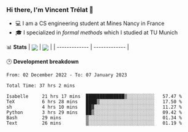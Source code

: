 ### Hi there, I'm Vincent Trélat 👋
 - 💻 I am a CS engineering student at Mines Nancy in France
 - 🎓 I specialized in *formal methods* which I studied at TU Munich

📊 **Stats**
| <img align="center" src="https://github-readme-stats.vercel.app/api?username=VTrelat&show_icons=true&include_all_commits=true&theme=tokyonight&hide_border=true" /> | <img align="center" src="https://github-readme-stats.vercel.app/api/top-langs/?username=VTrelat&layout=compact&theme=tokyonight&hide_border=true&exclude_repo=ElevatorSimulator" /> |
| ------------- | ------------- |

🕑 **Development breakdown**
<!--START_SECTION:waka-->

```text
From: 02 December 2022 - To: 07 January 2023

Total Time: 37 hrs 2 mins

Isabelle     21 hrs 17 mins  ██████████████▒░░░░░░░░░░   57.47 %
TeX          6 hrs 28 mins   ████▒░░░░░░░░░░░░░░░░░░░░   17.50 %
sh           4 hrs 10 mins   ██▓░░░░░░░░░░░░░░░░░░░░░░   11.27 %
Python       3 hrs 29 mins   ██▒░░░░░░░░░░░░░░░░░░░░░░   09.42 %
Bash         29 mins         ▒░░░░░░░░░░░░░░░░░░░░░░░░   01.34 %
Text         26 mins         ▒░░░░░░░░░░░░░░░░░░░░░░░░   01.19 %
```

<!--END_SECTION:waka-->
